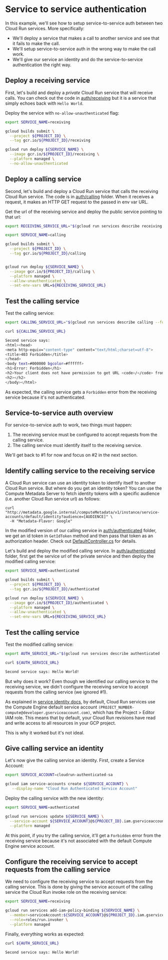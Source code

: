 # Service to service authentication

In this example, we'll see how to setup service-to-service auth between two Cloud Run services. More specifically: 
* We'll deploy a service that makes a call to another service and see that it fails to make the call. 
* We'll setup service-to-service auth in the wrong way to make the call work. 
* We'll give our service an identity and do the service-to-service authentication the right way. 

## Deploy a receiving service

First, let's build and deploy a *private* Cloud Run service that will receive calls. You can check out the code in [auth/receiving](../auth/receiving) but it is a service that simply echoes back with `Hello World`. 

Deploy the service with `no-allow-unauthenticated` flag:

```bash
export SERVICE_NAME=receiving

gcloud builds submit \
  --project ${PROJECT_ID} \
  --tag gcr.io/${PROJECT_ID}/receiving

gcloud run deploy ${SERVICE_NAME} \
  --image gcr.io/${PROJECT_ID}/receiving \
  --platform managed \
  --no-allow-unauthenticated
```

## Deploy a calling service

Second, let's build and deploy a Cloud Run service that calls the receiving Cloud Run service. The code is in [auth/calling](../auth/calling) folder. When it receives a request, it makes an HTTP GET request to the passed in env var URL.

Get the url of the receiving service and deploy the public service pointing to that url:

```bash
export RECEIVING_SERVICE_URL="$(gcloud run services describe receiving --format='value(status.url)' --platform=managed)"

export SERVICE_NAME=calling

gcloud builds submit \
  --project ${PROJECT_ID} \
  --tag gcr.io/${PROJECT_ID}/calling


gcloud run deploy ${SERVICE_NAME} \
  --image gcr.io/${PROJECT_ID}/calling \
  --platform managed \
  --allow-unauthenticated \
  --set-env-vars URL=${RECEIVING_SERVICE_URL}
```

## Test the calling service

Test the calling service:

```bash
export CALLING_SERVICE_URL="$(gcloud run services describe calling --format='value(status.url)' --platform=managed)"

curl ${CALLING_SERVICE_URL}

Second service says:
<html><head>
<meta http-equiv="content-type" content="text/html;charset=utf-8">
<title>403 Forbidden</title>
</head>
<body text=#000000 bgcolor=#ffffff>
<h1>Error: Forbidden</h1>
<h2>Your client does not have permission to get URL <code>/</code> from this server.</h2>
<h2></h2>
</body></html>
```

As expected, the calling service gets a `Forbidden` error from the receiving service because it's not authenticated. 

## Service-to-service auth overview

For service-to-service auth to work, two things must happen:

1. The receiving service must be configured to accept requests from the calling service. 
2. The calling service must identify itself to the receiving service.

We'll get back to #1 for now and focus on #2 in the next section. 

## Identify calling service to the receiving service

A Cloud Run service can use an identity token to identify itself to another Cloud Run service. But where do you get an identity token? You can use the Compute Metadata Server to fetch identity tokens with a specific audience (i.e. another Cloud Run service url) as follows:

```
curl "http://metadata.google.internal/computeMetadata/v1/instance/service-accounts/default/identity?audience=[AUDIENCE]" \
  -H "Metadata-Flavor: Google"
```

In the modified version of our calling service in [auth/authenticated](../auth/authenticated) folder, we get an id token in `GetIdToken` method and then pass that token as an authorization header. Check out [DefaultController.cs](../auth/authenticated/Controllers/DefaultController.cs) for details. 

Let's build and deploy the modified calling service. In [auth/authenticated](../auth/authenticated) folder, first get the service url of the private service and then deploy the modified calling service:

```bash
export SERVICE_NAME=authenticated

gcloud builds submit \
  --project ${PROJECT_ID} \
  --tag gcr.io/${PROJECT_ID}/authenticated

gcloud run deploy ${SERVICE_NAME} \
  --image gcr.io/${PROJECT_ID}/authenticated \
  --platform managed \
  --allow-unauthenticated \
  --set-env-vars URL=${RECEIVING_SERVICE_URL}
```

## Test the calling service

Test the modified calling service:

```bash
export AUTH_SERVICE_URL="$(gcloud run services describe authenticated --format='value(status.url)' --platform=managed)"

curl ${AUTH_SERVICE_URL}

Second service says: Hello World!
```

But why does it work? Even though we identified our calling service to the receiving service, we didn't configure the receiving service to accept requests from the calling service (we ignored #1). 

As explained in [service identity docs](https://cloud.google.com/run/docs/securing/service-identity), by default, Cloud Run services use the Compute Engine default service account `(PROJECT_NUMBER-compute@developer.gserviceaccount.com)`, which has the Project > Editor IAM role. This means that by default, your Cloud Run revisions have read and write access to all resources in your GCP project. 

This is why it worked but it's not ideal.

## Give calling service an identity

Let's now give the calling service an identity. First, create a Service Account:

```bash
export SERVICE_ACCOUNT=cloudrun-authenticated-sa

gcloud iam service-accounts create ${SERVICE_ACCOUNT} \
   --display-name "Cloud Run Authenticated Service Account"
```

Deploy the calling service with the new identity:

```bash
export SERVICE_NAME=authenticated

gcloud run services update ${SERVICE_NAME} \
  --service-account ${SERVICE_ACCOUNT}@${PROJECT_ID}.iam.gserviceaccount.com \
  --platform managed
```

At this point, if you try the calling service, it'll get a `Forbidden` error from the receiving service because it's not associated with the default Compute Engine service account. 


## Configure the receiving service to accept requests from the calling service

We need to configure the receiving service to accept requests from the calling service. This is done by giving the service account of the calling service the Cloud Run invoke role on the receiving service:  

```bash
export SERVICE_NAME=receiving

gcloud run services add-iam-policy-binding ${SERVICE_NAME} \
  --member=serviceAccount:${SERVICE_ACCOUNT}@${PROJECT_ID}.iam.gserviceaccount.com \
  --role=roles/run.invoker \
  --platform managed
```

Finally, everything works as expected:

```bash
curl ${AUTH_SERVICE_URL}

Second service says: Hello World!
```